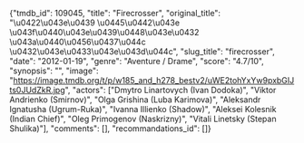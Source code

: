 {"tmdb_id": 109045, "title": "Firecrosser", "original_title": "\u0422\u043e\u0439 \u0445\u0442\u043e \u043f\u0440\u043e\u0439\u0448\u043e\u0432 \u043a\u0440\u0456\u0437\u044c \u0432\u043e\u0433\u043e\u043d\u044c", "slug_title": "firecrosser", "date": "2012-01-19", "genre": "Aventure / Drame", "score": "4.7/10", "synopsis": "", "image": "https://image.tmdb.org/t/p/w185_and_h278_bestv2/uWE2tohYxYw9pxbGIJts0JUdZkR.jpg", "actors": ["Dmytro Linartovych (Ivan Dodoka)", "Viktor Andrienko (Smirnov)", "Olga Grishina (Luba Karimova)", "Aleksandr Ignatusha (Ugrum-Ruka)", "Ivanna Illienko (Shadow)", "Aleksei Kolesnik (Indian Chief)", "Oleg Primogenov (Naskrizny)", "Vitali Linetsky (Stepan Shulika)"], "comments": [], "recommandations_id": []}